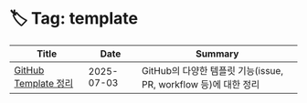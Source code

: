 # 🏷️ Tag: template

| Title | Date | Summary |
|-------|------|---------|
| [GitHub Template 정리](https://github.com/MinHyeok-lee1/TIL/blob/main/2025/07/03-Template.md) | 2025-07-03 | GitHub의 다양한 템플릿 기능(issue, PR, workflow 등)에 대한 정리 |
